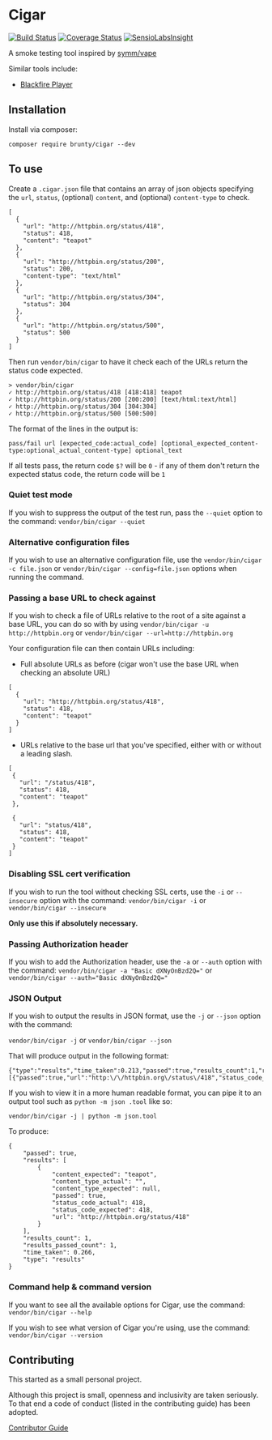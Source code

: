 # Cigar

[![Build Status](https://travis-ci.org/Brunty/cigar.svg?branch=master)](https://travis-ci.org/Brunty/cigar) [![Coverage Status](https://coveralls.io/repos/github/Brunty/cigar/badge.svg?branch=master)](https://coveralls.io/github/Brunty/cigar?branch=master) [![SensioLabsInsight](https://insight.sensiolabs.com/projects/d89a0b55-8ce6-4f85-a09c-7852d986225f/mini.png)](https://insight.sensiolabs.com/projects/d89a0b55-8ce6-4f85-a09c-7852d986225f)

A smoke testing tool inspired by [symm/vape](https://github.com/symm/vape)

Similar tools include:

* [Blackfire Player](https://github.com/blackfireio/player)

## Installation

Install via composer:

`composer require brunty/cigar --dev`

## To use

Create a `.cigar.json` file that contains an array of json objects specifying the `url`, `status`, (optional) `content`, and  (optional) `content-type` to check.

```
[
  {
    "url": "http://httpbin.org/status/418",
    "status": 418,
    "content": "teapot"
  },
  {
    "url": "http://httpbin.org/status/200",
    "status": 200,
    "content-type": "text/html"
  },
  {
    "url": "http://httpbin.org/status/304",
    "status": 304
  },
  {
    "url": "http://httpbin.org/status/500",
    "status": 500
  }
]
```

Then run `vendor/bin/cigar` to have it check each of the URLs return the status code expected.

```
> vendor/bin/cigar                                           
✓ http://httpbin.org/status/418 [418:418] teapot
✓ http://httpbin.org/status/200 [200:200] [text/html:text/html] 
✓ http://httpbin.org/status/304 [304:304] 
✓ http://httpbin.org/status/500 [500:500] 
```

The format of the lines in the output is:

```
pass/fail url [expected_code:actual_code] [optional_expected_content-type:optional_actual_content-type] optional_text
```

If all tests pass, the return code `$?` will be `0` - if any of them don't return the expected status code, the return code will be `1`

### Quiet test mode

If you wish to suppress the output of the test run, pass the `--quiet` option to the command: `vendor/bin/cigar --quiet`

### Alternative configuration files

If you wish to use an alternative configuration file, use the `vendor/bin/cigar -c file.json` or `vendor/bin/cigar --config=file.json` options when running the command.

### Passing a base URL to check against

If you wish to check a file of URLs relative to the root of a site against a base URL, you can do so with by using 
`vendor/bin/cigar -u http://httpbin.org` or `vendor/bin/cigar --url=http://httpbin.org`

Your configuration file can then contain URLs including:

* Full absolute URLs as before (cigar won't use the base URL when checking an absolute URL)

```
[
  {
    "url": "http://httpbin.org/status/418",
    "status": 418,
    "content": "teapot"
  }
]
```

* URLs relative to the base url that you've specified, either with or without a leading slash.

 ```
[
  {
    "url": "/status/418",
    "status": 418,
    "content": "teapot"
  },
  
  {
    "url": "status/418",
    "status": 418,
    "content": "teapot"
  }
]
```

### Disabling SSL cert verification

If you wish to run the tool without checking SSL certs, use the `-i` or `--insecure` option with the command: 
`vendor/bin/cigar -i` or `vendor/bin/cigar --insecure`

**Only use this if absolutely necessary.**

### Passing Authorization header

If you wish to add the Authorization header, use the `-a` or `--auth` option with the command: 
`vendor/bin/cigar -a "Basic dXNyOnBzd2Q="` or `vendor/bin/cigar --auth="Basic dXNyOnBzd2Q="`

### JSON Output

If you wish to output the results in JSON format, use the `-j` or `--json` option with the command:

`vendor/bin/cigar -j` or `vendor/bin/cigar --json`

That will produce output in the following format:

```
{"type":"results","time_taken":0.213,"passed":true,"results_count":1,"results_passed_count":1,"results":[{"passed":true,"url":"http:\/\/httpbin.org\/status\/418","status_code_expected":418,"status_code_actual":418,"content_type_expected":null,"content_type_actual":"","content_expected":"teapot"}]}
```

If you wish to view it in a more human readable format, you can pipe it to an output tool such as `python -m json
.tool` like so:

`vendor/bin/cigar -j | python -m json.tool`

To produce:

```
{
    "passed": true,
    "results": [
        {
            "content_expected": "teapot",
            "content_type_actual": "",
            "content_type_expected": null,
            "passed": true,
            "status_code_actual": 418,
            "status_code_expected": 418,
            "url": "http://httpbin.org/status/418"
        }
    ],
    "results_count": 1,
    "results_passed_count": 1,
    "time_taken": 0.266,
    "type": "results"
}
```
### Command help & command version

If you want to see all the available options for Cigar, use the command: `vendor/bin/cigar --help`

If you wish to see what version of Cigar you're using, use the command: `vendor/bin/cigar --version`

## Contributing

This started as a small personal project.

Although this project is small, openness and inclusivity are taken seriously. To that end a code of conduct (listed in the contributing guide) has been adopted.

[Contributor Guide](CONTRIBUTING.md)
